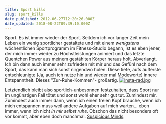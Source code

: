 ```yaml
---
title: Sport kills
slug: sport_kills
date_published: 2012-06-27T12:20:26.000Z
date_updated: 2018-08-22T09:39:10.000Z
---
```


Sport. Es ist immer wieder der Sport. Seitdem ich vor langer Zeit mein Leben ein wenig sportlicher gestaltete und mit einem *wenigstens* wöchentlichen Sportprogramm im Fitness-Studio begann, ist es eben jener, der mich immer wieder zu Höchstleistungen animiert und das letzte Quentchen Power aus meinem gestählten Körper heraus holt. Abverlangt. Ich bin dann auch immer sehr zufrieden mit mir und das Gefühl nach dem Sport, das kann man sich sonst nirgendwo holen. Diese tiefe, aufs äußerste entschleunigte (Ja, auch ich nutze hin und wieder mal Modeworte) innere Entspanntheit. Dieses "Zur-Ruhe-Kommen"- großartig.
[![insta-rad.jpg](//thafaker.hydra.uberspace.de/Krafft-Prinzmetal/skalen/assets_c/2012/06/insta-rad-thumb-580x580-67.jpg)](http://thafaker.hydra.uberspace.de/Krafft-Prinzmetal/skalen/2012/06/27/insta-rad.jpg)

Letztendlich bleibt also sportlich-unbesonnen festzuhalten, dass Sport nur im ungünstigen Fall tötet und sonst wohl eher sehr gut tut. Zumindest mir. Zumindest auch immer dann, wenn ich einen freien Kopf brauche, wenn ich mich entspannen muss weil andere Aufgaben auf mich warten... eben immer, wenn ich nicht *in mir selbst ruhe*. Obschon das nicht besonders oft vor kommt, aber eben doch manchmal. [Suspicious Minds](http://zurueckzumbeton.com/2012/06/26/we-can-go-on-together-with-suspicious-minds).
